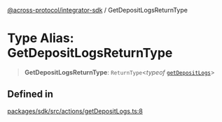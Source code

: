 [@across-protocol/integrator-sdk](../globals.md) / GetDepositLogsReturnType

# Type Alias: GetDepositLogsReturnType

> **GetDepositLogsReturnType**: `ReturnType`\<*typeof* [`getDepositLogs`](../functions/getDepositLogs.md)\>

## Defined in

[packages/sdk/src/actions/getDepositLogs.ts:8](https://github.com/across-protocol/toolkit/blob/eee89a253938d54aa640eb34f40c2d714b9d031f/packages/sdk/src/actions/getDepositLogs.ts#L8)
